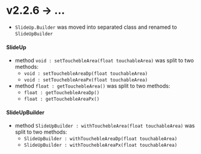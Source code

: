 # v2.2.6 → ... 
 - `SlideUp.Builder` was moved into separated class and renamed to `SlideUpBuilder`
 #### SlideUp
 - method `void : setTouchebleArea(float touchableArea)` was split to two methods: 
    - `void : setTouchebleAreaDp(float touchableArea)`
    - `void : setTouchebleAreaPx(float touchableArea)`
 - method `float : getTouchebleArea()` was split to two methods:
    - `float : getTouchebleAreaDp()`
    - `float : getTouchebleAreaPx()`
 #### SlideUpBuilder
 - method `SlideUpBuilder : withTouchebleArea(float touchableArea)` was split to two methods: 
    - `SlideUpBuilder : withTouchebleAreaDp(float touchableArea)`
    - `SlideUpBuilder : withTouchebleAreaPx(float touchableArea)`
